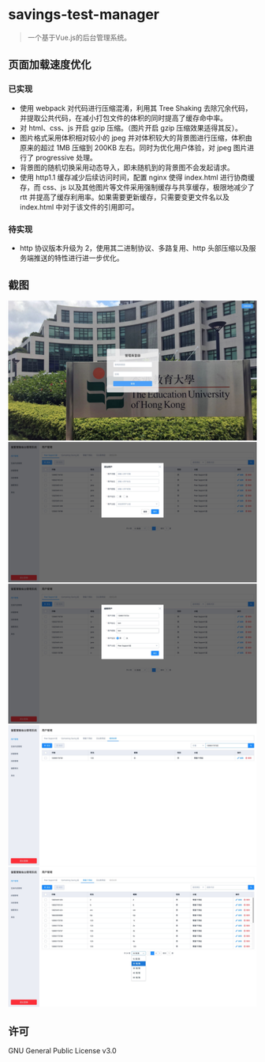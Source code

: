 # savings-test-manager

> 一个基于Vue.js的后台管理系统。

## 页面加载速度优化

### 已实现

- 使用 webpack 对代码进行压缩混淆，利用其 Tree Shaking 去除冗余代码，并提取公共代码，在减小打包文件的体积的同时提高了缓存命中率。
- 对 html、css、js 开启 gzip 压缩。（图片开启 gzip 压缩效果适得其反）。
- 图片格式采用体积相对较小的 jpeg 并对体积较大的背景图进行压缩，体积由原来的超过 1MB 压缩到 200KB 左右。同时为优化用户体验，对 jpeg 图片进行了 progressive 处理。
- 背景图的随机切换采用动态导入，即未随机到的背景图不会发起请求。
- 使用 http1.1 缓存减少后续访问时间，配置 nginx 使得 index.html 进行协商缓存，而 css、js 以及其他图片等文件采用强制缓存与共享缓存，极限地减少了 rtt 并提高了缓存利用率。如果需要更新缓存，只需要变更文件名以及 index.html 中对于该文件的引用即可。

### 待实现

- http 协议版本升级为 2，使用其二进制协议、多路复用、http 头部压缩以及服务端推送的特性进行进一步优化。

## 截图

<img src="./client/src/assets/screenshots/1.jpeg" />
<img src="./client/src/assets/screenshots/2.jpeg" />
<img src="./client/src/assets/screenshots/3.jpeg" />
<img src="./client/src/assets/screenshots/4.jpeg" />
<img src="./client/src/assets/screenshots/5.jpeg" />

## 许可

GNU General Public License v3.0

